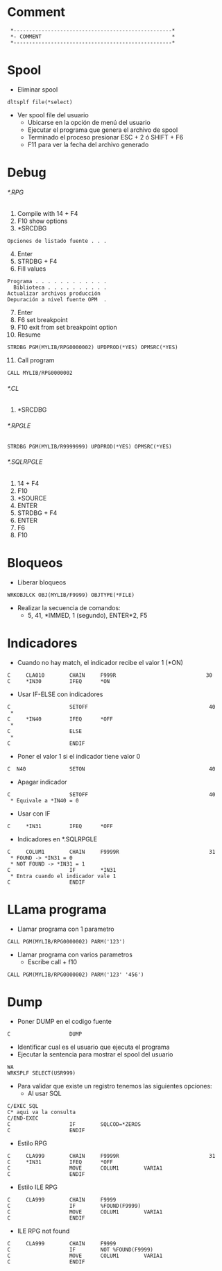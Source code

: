 # Comment
```cobol
 *---------------------------------------------------*
 *- COMMENT                                          *
 *---------------------------------------------------*
```
# Spool
- Eliminar spool
```cobol
dltsplf file(*select)
```
- Ver spool file del usuario
  - Ubicarse en la opción de menú del usuario
  - Ejecutar el programa que genera el archivo de spool
  - Terminado el proceso presionar ESC + 2 ó SHIFT + F6
  - F11 para ver la fecha del archivo generado
# Debug
###### \*.RPG
1. Compile with 14 + F4
2. F10 show options
3. \*SRCDBG
```
Opciones de listado fuente . . . 
```
4. Enter
5. STRDBG + F4
6. Fill values
```
Programa . . . . . . . . . . . .
  Biblioteca . . . . . . . . . .
Actualizar archivos producción  
Depuración a nivel fuente OPM  .
```
7. Enter
8. F6 set breakpoint
9. F10 exit from set breakpoint option
10. Resume
```cobol
STRDBG PGM(MYLIB/RPG0000002) UPDPROD(*YES) OPMSRC(*YES)
```
11. Call program
```cobol
CALL MYLIB/RPG0000002
```
###### \*.CL
1. \*SRCDBG
###### \*.RPGLE
```cobol
STRDBG PGM(MYLIB/R9999999) UPDPROD(*YES) OPMSRC(*YES)
```
###### \*.SQLRPGLE
1. 14 + F4
2. F10
3. \*SOURCE
4. ENTER
5. STRDBG + F4
6. ENTER
7. F6
8. F10
# Bloqueos
- Liberar bloqueos
```cobol
WRKOBJLCK OBJ(MYLIB/F9999) OBJTYPE(*FILE)
```
- Realizar la secuencia de comandos:
  - 5, 41, \*IMMED, 1 (segundo), ENTER\*2, F5
# Indicadores
- Cuando no hay match, el indicador recibe el valor 1 (\*ON)
```cobol
C     CLA010        CHAIN     F999R                             30
C     *IN30         IFEQ      *ON                                 
```
- Usar IF-ELSE con indicadores
```cobol
C                   SETOFF                                       40
 *
C     *IN40         IFEQ      *OFF
 *
C                   ELSE
 *
C                   ENDIF
```
- Poner el valor 1 si el indicador tiene valor 0
```cobol
C  N40              SETON                                        40
```
- Apagar indicador
```cobol
C                   SETOFF                                       40
 * Equivale a *IN40 = 0
```
- Usar con IF
```cobol
C     *IN31         IFEQ      *OFF
```
- Indicadores en \*.SQLRPGLE
```cobol
C     COLUM1        CHAIN     F9999R                             31
 * FOUND -> *IN31 = 0
 * NOT FOUND -> *IN31 = 1
C                   IF        *IN31
 * Entra cuando el indicador vale 1
C                   ENDIF
```
# LLama programa
- Llamar programa con 1 parametro
```cobol
CALL PGM(MYLIB/RPG0000002) PARM('123')
```
- Llamar programa con varios parametros
  - Escribe call + f10
```cobol
CALL PGM(MYLIB/RPG0000002) PARM('123' '456')
```
# Dump
- Poner DUMP en el codigo fuente
```cobol
C                   DUMP
```
  - Identificar cual es el usuario que ejecuta el programa
  - Ejecutar la sentencia para mostrar el spool del usuario
```
WA
WRKSPLF SELECT(USR999)
```
- Para validar que existe un registro tenemos las siguientes opciones:
  - Al usar SQL
```
C/EXEC SQL
C* aqui va la consulta
C/END-EXEC
C                   IF        SQLCOD=*ZEROS
C                   ENDIF
```
  - Estilo RPG
```
C     CLA999        CHAIN     F9999R                             31
C     *IN31         IFEQ      *OFF                                 
C                   MOVE      COLUM1        VARIA1                 
C                   ENDIF                                          
```
  - Estilo ILE RPG
```
C     CLA999        CHAIN     F9999
C                   IF        %FOUND(F9999)
C                   MOVE      COLUM1        VARIA1                 
C                   ENDIF                                          
```
  - ILE RPG not found
```
C     CLA999        CHAIN     F9999
C                   IF        NOT %FOUND(F9999)
C                   MOVE      COLUM1        VARIA1                 
C                   ENDIF
```
